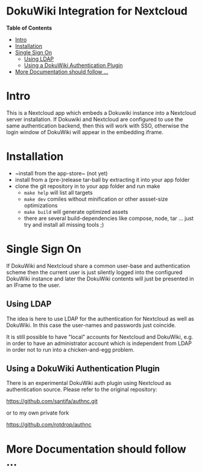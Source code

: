 DokuWiki Integration for Nextcloud
==================================

<!-- markdown-toc start - Don't edit this section. Run M-x markdown-toc-refresh-toc -->
**Table of Contents**

- [Intro](#intro)
- [Installation](#installation)
- [Single Sign On](#single-sign-on)
    - [Using LDAP](#using-ldap)
    - [Using a DokuWiki Authentication Plugin](#using-a-dokuwiki-authentication-plugin)
- [More Documentation should follow ...](#more-documentation-should-follow-)

<!-- markdown-toc end -->

# Intro

This is a Nextcloud app which embeds a Dokuwiki instance into a
Nextcloud server installation. If Dokuwiki and Nextcloud are
configured to use the same authentication backend, then this will work
with SSO, otherwise the login window of DokuWiki will appear in the
embedding iframe.

# Installation

- ~install from the app-store~ (not yet)
- install from a (pre-)release tar-ball by extracting it into your app folder
- clone the git repository in to your app folder and run make
  - `make help` will list all targets
  - `make dev` comiles without minification or other assset-size optimizations
  - `make build` will generate optimized assets
  - there are several build-dependencies like compose, node, tar
    ... just try and install all missing tools ;)

# Single Sign On

If DokuWiki and Nextcloud share a common user-base and authentication
scheme then the current user is just silently logged into the
configured DokuWiki instance and later the DokuWiki contents will just
be presented in an IFrame to the user.

## Using LDAP

The idea is here to use LDAP for the authentication for Nextcloud as
well as DokuWiki. In this case the user-names and passwords just
coincide.

It is still possible to have "local" accounts for Nextcloud and
DokuWiki, e.g. in order to have an administrator account which is
independent from LDAP in order not to run into a chicken-and-egg
problem.

## Using a DokuWiki Authentication Plugin

There is an experimental DokuWiki auth plugin using Nextcloud as
authentication source. Please refer to the original repository:

https://github.com/santifa/authnc.git

or to my own private fork

https://github.com/rotdrop/authnc

# More Documentation should follow ...
